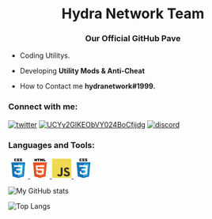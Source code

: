 <h1 align="center">Hydra Network Team</h1>
<h3 align="center">Our Official GitHub Pave</h3>

- Coding Utilitys.

- Developing **Utility Mods & Anti-Cheat**

- How to Contact me **hydranetwork#1999.**

<h3 align="left">Connect with me:</h3>
<p align="left">
<a href="https://twitter.com/_HydraOnTopp_" target="blank"><img align="center" src="https://cdn.jsdelivr.net/npm/simple-icons@3.0.1/icons/twitter.svg" alt="twitter" height="30" width="40" /></a>
<a href="https://www.youtube.com/channel/HydraOnTopp" target="blank"><img align="center" src="https://cdn.jsdelivr.net/npm/simple-icons@3.0.1/icons/youtube.svg" alt="UCYy2GlKEObVY024BoCfijdg" height="30" width="40" /></a>
<a href="https://discord.gg/hydranetwork#1999" target="blank"><img align="center" src="https://cdn.jsdelivr.net/npm/simple-icons@3.0.1/icons/discord.svg" alt="discord" height="30" width="40" /></a>
</p>

<h3 align="left">Languages and Tools:</h3>
<a href="https://www.w3schools.com/css/" target="_blank"> <img src="https://raw.githubusercontent.com/devicons/devicon/master/icons/css3/css3-original-wordmark.svg" alt="css3" width="40" height="40"/> </a> <a href="https://www.w3.org/html/" target="_blank"> <img src="https://raw.githubusercontent.com/devicons/devicon/master/icons/html5/html5-original-wordmark.svg" alt="html5" width="40" height="40"/> </a> <a href="https://developer.mozilla.org/en-US/docs/Web/JavaScript" target="_blank"> <img src="https://raw.githubusercontent.com/devicons/devicon/master/icons/javascript/javascript-original.svg" alt="javascript" width="40" height="40"/> </a>
<a href="https://www.w3schools.com/css/" target="_blank"> <img src="https://raw.githubusercontent.com/devicons/devicon/master/icons/css3/css3-original-wordmark.svg" alt="css3" width="40" height="40"/> </a>


![My GitHub stats](https://github-readme-stats.vercel.app/api?username=HydraNetworkOfficial&show_icons=true&theme=radical)

![Top Langs](https://github-readme-stats.vercel.app/api/top-langs/?username=HydraNetworkOfficial&layout=compact)

